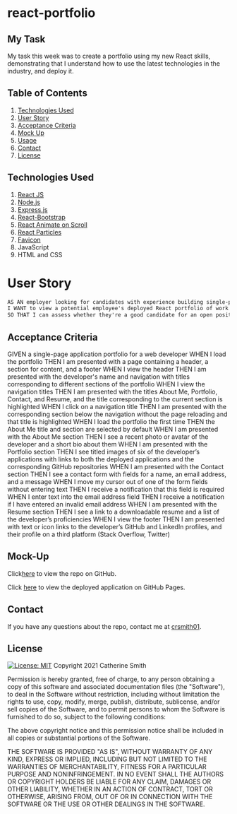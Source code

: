 # react-portfolio

## My Task

My task this week was to create a portfolio using my new React skills, demonstrating that I understand how to use the latest technologies in the industry, and deploy it.

## Table of Contents

1. [Technologies Used](#Technologies-Used)
2. [User Story](#User-Story)
3. [Acceptance Criteria](#Acceptance-Criteria)
4. [Mock Up](#Mock-Up)
5. [Usage](#Usage)
6. [Contact](#Contact)
7. [License](#License)

## Technologies Used

1. [React JS](https://reactjs.org/)
2. [Node.js](https://nodejs.org/en/)
3. [Express.js](https://expressjs.com/)
4. [React-Bootstrap](https://react-bootstrap.github.io/)
5. [React Animate on Scroll](https://www.npmjs.com/package/react-animate-on-scroll)
6. [React Particles](https://www.npmjs.com/package/react-particles-js)
7. [Favicon](https://favicon.io/)
8. JavaScript
9. HTML and CSS


# User Story
```md
AS AN employer looking for candidates with experience building single-page applications
I WANT to view a potential employee's deployed React portfolio of work samples
SO THAT I can assess whether they're a good candidate for an open position
```

## Acceptance Criteria

GIVEN a single-page application portfolio for a web developer
WHEN I load the portfolio
THEN I am presented with a page containing a header, a section for content, and a footer
WHEN I view the header
THEN I am presented with the developer's name and navigation with titles corresponding to different sections of the portfolio
WHEN I view the navigation titles
THEN I am presented with the titles About Me, Portfolio, Contact, and Resume, and the title corresponding to the current section is highlighted
WHEN I click on a navigation title
THEN I am presented with the corresponding section below the navigation without the page reloading and that title is highlighted
WHEN I load the portfolio the first time
THEN the About Me title and section are selected by default
WHEN I am presented with the About Me section
THEN I see a recent photo or avatar of the developer and a short bio about them
WHEN I am presented with the Portfolio section
THEN I see titled images of six of the developer’s applications with links to both the deployed applications and the corresponding GitHub repositories
WHEN I am presented with the Contact section
THEN I see a contact form with fields for a name, an email address, and a message
WHEN I move my cursor out of one of the form fields without entering text
THEN I receive a notification that this field is required
WHEN I enter text into the email address field
THEN I receive a notification if I have entered an invalid email address
WHEN I am presented with the Resume section
THEN I see a link to a downloadable resume and a list of the developer’s proficiencies
WHEN I view the footer
THEN I am presented with text or icon links to the developer’s GitHub and LinkedIn profiles, and their profile on a third platform (Stack Overflow, Twitter)


## Mock-Up
Click[here](https://github.com/crsmith01/react-portfolio) to view the repo on GitHub.

Click [here](https://crsmith01.github.io/react-portfolio/) to view the deployed application on GitHub Pages.


## Contact
If you have any questions about the repo, contact me at [crsmith01](https://github.com/crsmith01).


## License
  [![License: MIT](https://img.shields.io/badge/License-MIT-yellow.svg)](https://opensource.org/licenses/MIT)
Copyright 2021 Catherine Smith

Permission is hereby granted, free of charge, to any person obtaining a copy of this software and associated documentation files (the "Software"), to deal in the Software without restriction, including without limitation the rights to use, copy, modify, merge, publish, distribute, sublicense, and/or sell copies of the Software, and to permit persons to whom the Software is furnished to do so, subject to the following conditions:

The above copyright notice and this permission notice shall be included in all copies or substantial portions of the Software.

THE SOFTWARE IS PROVIDED "AS IS", WITHOUT WARRANTY OF ANY KIND, EXPRESS OR IMPLIED, INCLUDING BUT NOT LIMITED TO THE WARRANTIES OF MERCHANTABILITY, FITNESS FOR A PARTICULAR PURPOSE AND NONINFRINGEMENT. IN NO EVENT SHALL THE AUTHORS OR COPYRIGHT HOLDERS BE LIABLE FOR ANY CLAIM, DAMAGES OR OTHER LIABILITY, WHETHER IN AN ACTION OF CONTRACT, TORT OR OTHERWISE, ARISING FROM, OUT OF OR IN CONNECTION WITH THE SOFTWARE OR THE USE OR OTHER DEALINGS IN THE SOFTWARE.
